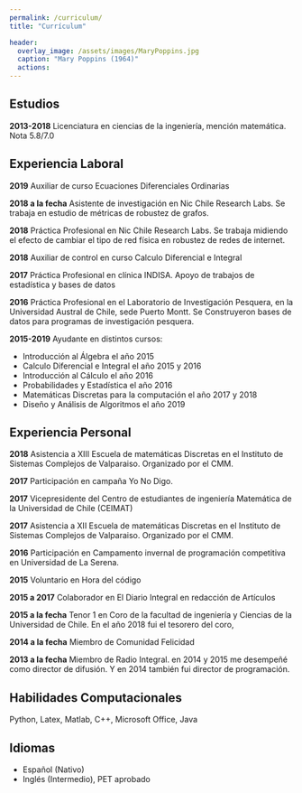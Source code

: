 ```yaml
---
permalink: /curriculum/
title: "Currículum"

header:
  overlay_image: /assets/images/MaryPoppins.jpg
  caption: "Mary Poppins (1964)"
  actions:
---
```


**Estudios**
-------

**2013-2018** Licenciatura en ciencias de la ingeniería, mención matemática. Nota 5.8/7.0

**Experiencia Laboral**
--------
**2019** Auxiliar de curso Ecuaciones Diferenciales Ordinarias

**2018 a la fecha** Asistente de investigación en Nic Chile Research Labs. Se trabaja en estudio de métricas de robustez de grafos.

**2018** Práctica Profesional en Nic Chile Research Labs. Se trabaja midiendo el efecto de cambiar el tipo de red física en robustez de redes de internet.

**2018** Auxiliar de control en curso Calculo Diferencial e Integral

**2017** Práctica Profesional en clínica INDISA. Apoyo de trabajos de estadística y bases de datos

**2016** Práctica Profesional en el Laboratorio de Investigación Pesquera, en la Universidad Austral de Chile, sede Puerto Montt. Se Construyeron bases de datos para programas de investigación pesquera.

**2015-2019** Ayudante en distintos cursos:

* Introducción al Álgebra el año 2015
* Calculo Diferencial e Integral el año 2015 y 2016
* Introducción al Cálculo el año 2016
* Probabilidades y Estadística el año 2016
* Matemáticas Discretas para la computación el año 2017 y 2018
* Diseño y Análisis de Algoritmos el año 2019

Experiencia Personal
----------
**2018** Asistencia a XIII Escuela de matemáticas Discretas en el Instituto de Sistemas Complejos de Valparaiso. Organizado por el CMM.

**2017** Participación en campaña Yo No Digo.

**2017** Vicepresidente del Centro de estudiantes de ingeniería Matemática de la Universidad de Chile (CEIMAT)

**2017** Asistencia a XII Escuela de matemáticas Discretas en el Instituto de Sistemas Complejos de Valparaiso. Organizado por el CMM.

**2016** Participación en Campamento invernal de programación competitiva en Universidad de La Serena.

**2015** Voluntario en Hora del código

**2015 a 2017** Colaborador en El Diario Integral en  redacción de Artículos

**2015 a la fecha** Tenor 1 en Coro de la facultad de ingeniería y Ciencias de la Universidad de Chile. En el año 2018 fui el tesorero del coro,

**2014 a la fecha** Miembro de Comunidad Felicidad

**2013 a la fecha** Miembro de Radio Integral. en 2014 y 2015 me desempeñé como director de difusión. Y en 2014 también fui director de programación.

Habilidades Computacionales
----------
Python, Latex, Matlab, C++, Microsoft Office, Java

Idiomas
----------
* Español (Nativo)
* Inglés (Intermedio), PET aprobado